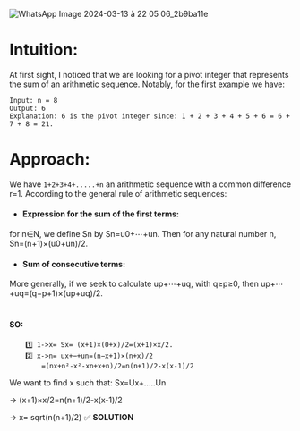 ![WhatsApp Image 2024-03-13 à 22 05 06_2b9ba11e](https://github.com/HafsaTATA/LeetCode-problems/assets/120058921/c91e386c-3961-499f-b16c-88b4c48a5fa4)
# Intuition:
At first sight, I noticed that we are looking for a pivot integer that represents the sum of an arithmetic sequence. Notably, for the first example we have:

    Input: n = 8
    Output: 6
    Explanation: 6 is the pivot integer since: 1 + 2 + 3 + 4 + 5 + 6 = 6 + 7 + 8 = 21.
# Approach:

We have `1+2+3+4+.....+n` an arithmetic sequence with a common difference r=1.
According to the general rule of arithmetic sequences:
- #### Expression for the sum of the first terms: 
for n∈N, we define Sn by Sn=u0+⋯+un. Then for any natural number n, Sn=(n+1)×(u0+un)/2.
- #### Sum of consecutive terms: 
More generally, if we seek to calculate up+⋯+uq,
with q≥p≥0, then up+⋯+uq=(q−p+1)×(up+uq)/2.
#

#### SO: 
  

           
        1️⃣ 1->x= Sx= (x+1)×(0+x)/2=(x+1)×x/2.
        2️⃣ x->n= ux+⋯+un=(n−x+1)×(n+x)/2
            =(nx+n²-x²-xn+x+n)/2=n(n+1)/2-x(x-1)/2
    
We want to find x such that: Sx=Ux+.....Un 

→ (x+1)×x/2=n(n+1)/2-x(x-1)/2 

→ x= sqrt(n(n+1)/2) ✅  **SOLUTION**
